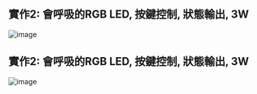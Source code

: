 ## 實作2: 會呼吸的RGB LED,  按鍵控制, 狀態輸出, 3W


![image](https://github.com/peng91927/mc2024/assets/162000301/08ffdfd4-ed7d-436d-b55a-d3c60fa2f915)



## 實作2: 會呼吸的RGB LED,  按鍵控制, 狀態輸出, 3W
![image](https://github.com/peng91927/mc2024/assets/162000301/493cfab1-6529-4778-a2e1-a1692cb8c5aa)

